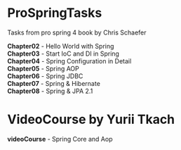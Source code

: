 # ProSpringTasks
Tasks from pro spring 4 book by Chris Schaefer 

**Chapter02** - Hello World with Spring <br />
**Chapter03** - Start IoC and DI in Spring <br />
**Chapter04** - Spring Configuration in Detail <br />
**Chapter05** - Spring AOP <br />
**Chapter06** - Spring JDBC <br />
**Chapter07** - Spring & Hibernate <br />
**Chapter08** - Spring & JPA 2.1 <br />


# VideoCourse by Yurii Tkach
**videoCourse** - Spring Core and Aop
